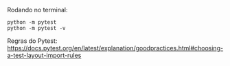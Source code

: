 
Rodando no terminal:
````
python -m pytest
python -m pytest -v
````
Regras do Pytest:
https://docs.pytest.org/en/latest/explanation/goodpractices.html#choosing-a-test-layout-import-rules